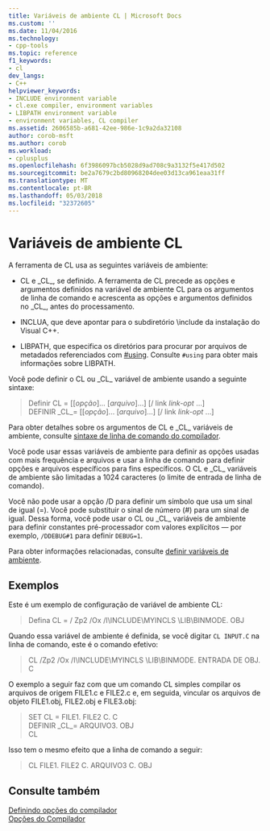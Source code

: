 ```yaml
---
title: Variáveis de ambiente CL | Microsoft Docs
ms.custom: ''
ms.date: 11/04/2016
ms.technology:
- cpp-tools
ms.topic: reference
f1_keywords:
- cl
dev_langs:
- C++
helpviewer_keywords:
- INCLUDE environment variable
- cl.exe compiler, environment variables
- LIBPATH environment variable
- environment variables, CL compiler
ms.assetid: 2606585b-a681-42ee-986e-1c9a2da32108
author: corob-msft
ms.author: corob
ms.workload:
- cplusplus
ms.openlocfilehash: 6f3986097bcb5028d9ad708c9a3132f5e417d502
ms.sourcegitcommit: be2a7679c2bd80968204dee03d13ca961eaa31ff
ms.translationtype: MT
ms.contentlocale: pt-BR
ms.lasthandoff: 05/03/2018
ms.locfileid: "32372605"
---
```

# <a name="cl-environment-variables"></a>Variáveis de ambiente CL

A ferramenta de CL usa as seguintes variáveis de ambiente:

- CL e \_CL\_, se definido. A ferramenta de CL precede as opções e argumentos definidos na variável de ambiente CL para os argumentos de linha de comando e acrescenta as opções e argumentos definidos no \_CL\_, antes do processamento.

- INCLUA, que deve apontar para o subdiretório \include da instalação do Visual C++.

- LIBPATH, que especifica os diretórios para procurar por arquivos de metadados referenciados com [#using](../../preprocessor/hash-using-directive-cpp.md). Consulte `#using` para obter mais informações sobre LIBPATH.

Você pode definir o CL ou \_CL\_ variável de ambiente usando a seguinte sintaxe:

> Definir CL = [[*opção*]... [*arquivo*]...] [/ link *link-opt* ...]  
> DEFINIR \_CL\_= [[*opção*]... [*arquivo*]...] [/ link *link-opt* ...]

Para obter detalhes sobre os argumentos de CL e \_CL\_ variáveis de ambiente, consulte [sintaxe de linha de comando do compilador](../../build/reference/compiler-command-line-syntax.md).

Você pode usar essas variáveis de ambiente para definir as opções usadas com mais frequência e arquivos e usar a linha de comando para definir opções e arquivos específicos para fins específicos. O CL e \_CL\_ variáveis de ambiente são limitadas a 1024 caracteres (o limite de entrada de linha de comando).

Você não pode usar a opção /D para definir um símbolo que usa um sinal de igual (=). Você pode substituir o sinal de número (#) para um sinal de igual. Dessa forma, você pode usar o CL ou \_CL\_ variáveis de ambiente para definir constantes pré-processador com valores explícitos — por exemplo, `/DDEBUG#1` para definir `DEBUG=1`.

Para obter informações relacionadas, consulte [definir variáveis de ambiente](../../build/setting-the-path-and-environment-variables-for-command-line-builds.md).

## <a name="examples"></a>Exemplos

Este é um exemplo de configuração de variável de ambiente CL:

> Defina CL = / Zp2 /Ox /I\INCLUDE\MYINCLS \LIB\BINMODE. OBJ

Quando essa variável de ambiente é definida, se você digitar `CL INPUT.C` na linha de comando, este é o comando efetivo:

> CL /Zp2 /Ox /I\INCLUDE\MYINCLS \LIB\BINMODE. ENTRADA DE OBJ. C

O exemplo a seguir faz com que um comando CL simples compilar os arquivos de origem FILE1.c e FILE2.c e, em seguida, vincular os arquivos de objeto FILE1.obj, FILE2.obj e FILE3.obj:

> SET CL = FILE1. FILE2 C. C  
> DEFINIR \_CL\_= ARQUIVO3. OBJ  
> CL  

Isso tem o mesmo efeito que a linha de comando a seguir:

> CL FILE1. FILE2 C. ARQUIVO3 C. OBJ

## <a name="see-also"></a>Consulte também

[Definindo opções do compilador](../../build/reference/setting-compiler-options.md)   
[Opções do Compilador](../../build/reference/compiler-options.md)
